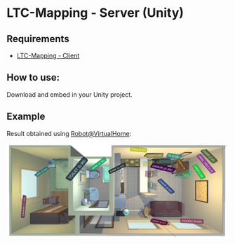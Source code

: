 # LTC-Mapping - Server (Unity)

## Requirements
- [LTC-Mapping - Client](https://github.com/MAPIRlab/LTC-Mapping-Client)

## How to use:
Download and embed in your Unity project.

## Example
Result obtained using [Robot@VirtualHome](https://github.com/DavidFernandezChaves/RobotAtVirtualHome):
<div align="center">
  <img src="https://github.com/MAPIRlab/LTC-Mapping-Server/blob/master/Textures/example_semantic_mapping.png?raw=true"/>
</div>
